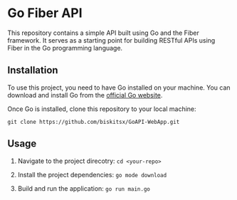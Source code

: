 # Go Fiber API

This repository contains a simple API built using Go and the Fiber framework. It serves as a starting point for building RESTful APIs using Fiber in the Go programming language.

## Installation

To use this project, you need to have Go installed on your machine. You can download and install Go from the [official Go website](https://golang.org/).

Once Go is installed, clone this repository to your local machine:

```
git clone https://github.com/biskitsx/GoAPI-WebApp.git
```

## Usage

1. Navigate to the project direcotry:
``` cd <your-repo> ```
2. Install the project dependencies:
``` go mode download ```

3. Build and run the application:
``` go run main.go ```
